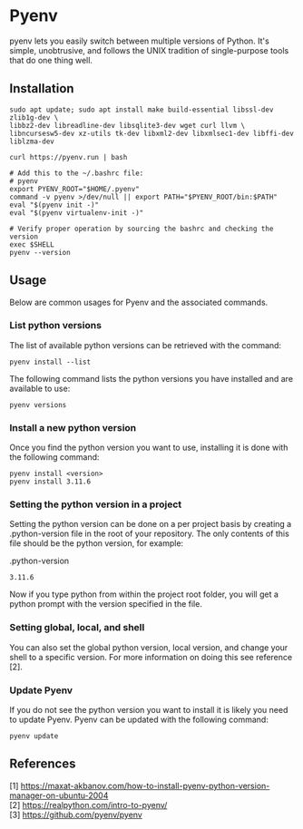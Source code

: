# Pyenv
pyenv lets you easily switch between multiple versions of Python. It's simple, unobtrusive, and follows the UNIX tradition of single-purpose tools that do one thing well.

## Installation

```shell
sudo apt update; sudo apt install make build-essential libssl-dev zlib1g-dev \
libbz2-dev libreadline-dev libsqlite3-dev wget curl llvm \
libncursesw5-dev xz-utils tk-dev libxml2-dev libxmlsec1-dev libffi-dev liblzma-dev
 
curl https://pyenv.run | bash
 
# Add this to the ~/.bashrc file:
# pyenv
export PYENV_ROOT="$HOME/.pyenv"
command -v pyenv >/dev/null || export PATH="$PYENV_ROOT/bin:$PATH"
eval "$(pyenv init -)"
eval "$(pyenv virtualenv-init -)"
```
```shell
# Verify proper operation by sourcing the bashrc and checking the version
exec $SHELL
pyenv --version
```

## Usage
Below are common usages for Pyenv and the associated commands.

### List python versions
The list of available python versions can be retrieved with the command:
```shell
pyenv install --list
```
The following command lists the python versions you have installed and are available to use:
```shell
pyenv versions
```

### Install a new python version
Once you find the python version you want to use, installing it is done with the following command:
```shell
pyenv install <version>
pyenv install 3.11.6
```

### Setting the python version in a project
Setting the python version can be done on a per project basis by creating a .python-version file in the root of your 
repository. The only contents of this file should be the python version, for example:  

.python-version
```text
3.11.6
```
Now if you type python from within the project root folder, you will get a python prompt with the version specified in 
the file.

### Setting global, local, and shell
You can also set the global python version, local version, and change your shell to a specific version. For more 
information on doing this see reference [2].

### Update Pyenv
If you do not see the python version you want to install it is likely you need to update Pyenv. Pyenv can be updated
with the following command:
```shell
pyenv update
```

## References
[1] https://maxat-akbanov.com/how-to-install-pyenv-python-version-manager-on-ubuntu-2004  
[2] https://realpython.com/intro-to-pyenv/  
[3] https://github.com/pyenv/pyenv